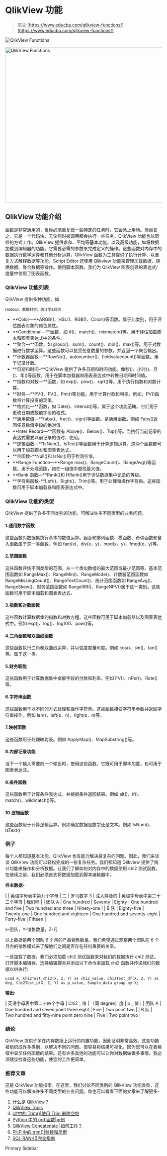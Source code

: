 # QlikView 功能

> 原文:[https://www.educba.com/qlikview-functions/](https://www.educba.com/qlikview-functions/)

![QlikView Functions](../Images/0f08aa97d3b4b54b9237057c32c5d98d.png)

<noscript><img class="alignnone size-full wp-image-239494" src="../Images/0f08aa97d3b4b54b9237057c32c5d98d.png" alt="QlikView Functions" width="900" height="500" data-original-src="https://cdn.educba.com/academy/wp-content/uploads/2019/11/QlikView-Functions.png"/></noscript>

## QlikView 功能介绍

函数是非常通用的，当你必须重复做一些特定的任务时，它会派上用场。简而言之，它是一个代码块，无论何时被调用都会执行一些任务。QlikView 功能也以同样的方式工作。QlikView 提供求和、平均等基本功能。以及高级功能，如将数据加载到编辑器的功能。它需要必需的参数来完成定义的操作。这些函数对内存中的数据执行数学运算和其他分析运算。QlikView 函数为工具提供了执行计算、以重复方式解释数据等功能。Script Editor 还使用 Qlikview 功能来管理加载数据、转换数据、聚合数据等操作。使用脚本函数。我们为 QlikView 图表创建的表达式/度量中使用了图表函数。

### QlikView 功能列表

QlikView 提供多种功能，如

<small>Hadoop、数据科学、统计学&其他</small>

*   **Color—**ARGB()、HSL()、RGB()、Color()等函数。属于此类别，用于评估图表对象的颜色属性。
*   **Conditional—**函数，如 if()、match()、mixmatch()等。用于评估加载脚本和图表表达式中的条件。
*   **聚合—**函数，如 group()、sum()、count()、min()、max()等。用于对数据进行数学运算。这些函数可以接受任意数量的参数，并返回一个聚合输出。
*   **计数器函数—**RowNo()、autonumber()、fieldvaluecount()等函数。用于记录计数。
*   **日期和时间–**QlikView 提供了许多日期和时间功能。像秒()、小时()、月()、年()等函数。用于在脚本加载器和图表表达式中转换日期和时间值。
*   **指数和对数—**函数，如 exp()、pow()、sqrt()等。用于执行指数和对数计算。
*   **财务—**PV()、FV()、Pmt()等功能。用于计算付款和利率。例如，PV()函数将计算投资的现值。
*   **格式化—**函数，如 Date()、Interval()等。属于这个功能范畴。它们用于更改日期或数值字段的格式。
*   **通用数值—**fabs()、frac()、sign()等函数。是通用函数。例如 Fabs()返回任意数值字段的绝对值。
*   **Inter Record—**函数有 Above()、Below()、Top()等。当执行当前记录的表达式需要以前记录的值时，使用。
*   **逻辑函数—**IsNum()、IsText()等函数用于计算逻辑运算。这两个函数都可以用于加载脚本和图表表达式。
*   **空函数-**Null()和 IsNul()用于检测空值。
*   **Range Function—**Range max()、RangeCount()、RangeAvg()等函数。用于处理范围，如在一组值中查找最大值。
*   **Rank 函数—**Rank()和 HRank()用于评估数据集中记录的等级。
*   **字符串函数-**Left()、Right()、Trim()等。用于处理和操作字符串。这些函数可用于脚本加载器和图表表达式中。

### QlikView 功能的类型

QlikView 提供了许多不同类别的功能，可解决许多不同类型的业务问题。

#### 1.通用数字函数

这些函数对数据集执行基本的数值运算。组合和排列函数、模函数、奇偶函数和舍入函数属于这一类函数。例如 fact(x)、div(x，y)、mod(x，y)、fmod(x，y)等。

#### 2.范围函数

这些函数评估不同类型的范围，从一个类似数组的最大范围或最小范围等。基本范围函数如 RangeMax()、RangeMin()、RangeMode()、计数器范围函数如 RangeMissingCount()、RangeTextCount()、统计范围函数如 RangeAvg()、RangeSkew()、财务范围函数如 RangeIRR()、RangeNPV()属于这一类别。这些函数可用于脚本加载和图表表达式。

#### 3.指数和对数函数

这些函数计算数据集的指数和对数方程。这些函数可用于脚本加载器以及图表表达式中。例如 exp()、log()、log10()、pow()等。

#### 4.三角函数和双曲线函数

这些函数执行三角和双曲线运算，并以弧度度量角度。例如 cos()、sin()、tan()等。属于这一类。

#### 5.财务职能

这些函数用于计算数据集中金额字段的付款和利率。例如 FV()、nPer()、Rate()等。

#### 6.字符串函数

这些函数用于以不同的方式处理和操作字符串。这些函数接受字符串参数并返回字符串操作。例如 len()，left(s，n)，right(s，n)等。

#### 7.映射函数

这些函数用于处理映射表。例如 ApplyMap()、MapSubstring()等。

#### 8.内部记录功能

当下一个输入需要前一个输出时，使用这些函数。它既可用于脚本加载，也可用于图表表达式。

#### 9.条件函数

这些函数用于计算条件表达式，并根据条件返回结果。例如 alt()、if()、match()、wildmatch()等。

#### 10.逻辑函数

这些函数用于计算逻辑运算，例如确定数据是数字还是文本。例如 IsNum()、IsText()

### 例子

每个人都知道基本功能，QlikView 也有能力解决最复杂的问题。因此，我们来谈谈 QlikView 功能可以轻松完成的一些复杂任务。我们都知道 Qlikview 提供了统计功能来操作和分析数据。让我们了解如何对内存中的数据使用 chi2 测试函数。在继续之前，我们必须首先将数据加载到脚本编辑器中。

**样本数据-**

|  | 英语字母表中第九个字母 | 二 | 罗马数字 3 | 注入静脉的 | 英语字母表中第二十二个字母 | 我们吗 |
| 团队 A | One hundred | Seventy | Eighty | One hundred and five | Two hundred and three | Ninety-one |
| B 队 | Eighty-five | Twenty-one | One hundred and eighteen | One hundred and seventy-eight | Forty-five | Fifteen |

x-团队，Y-销售数量，Z-月

以上数据是两个团队 6 个月的产品销售数量。我们希望通过观察两个团队在 6 个月内的销售模式来了解他们之间是否存在任何重要的关系。

一旦加载了数据，我们必须加载 chi2 测试函数来对我们的数据执行 chi2 测试。打开脚本编辑器，选择编辑脚本并添加以下命令来加载 chi2 函数并传递我们的数据以供执行:

`Load X,
Chi2Test_chi2(X, Z, Y) as chi2_value,
Chi2Test_df(X, Z, Y) as deg,
Chi2Test_p(X, Z, Y) as p_value,
Sample_data group by X;`

**输出:**

| 英语字母表中第二十四个字母 | Chi2 _ 值 | （同 degree）度 | p _ 值 |
| 团队 A | One hundred and seven point three eight | Five | Two point two |
| B 队 | Two hundred and fifty-nine point zero nine | Five | Two point two |

### 结论

QlikView 提供许多在内存数据上运行的内置功能，因此证明非常高效。这些功能被组织成许多类别，以解决不同的问题。很容易将结果可视化，因为您可以在表格框中显示任何函数的结果。还有许多其他的功能可以让你对数据做很多事情。我必须建议检查这些功能，使您的工作更简单。

### 推荐文章

这是 QlikView 功能指南。在这里，我们讨论不同类别的 QlikView 功能类型，这些功能可以解决许多不同类型的业务问题。你也可以看看下面的文章来了解更多-

1.  [什么是 QlikView？](https://www.educba.com/what-is-qlikview/)
2.  [QlikView Tools](https://www.educba.com/qlikview-tools/)
3.  [c#中的 Trim()|使用 Trim 删除空格](https://www.educba.com/trim-in-c-sharp/)
4.  [Python 中的 ord 函数|示例](https://www.educba.com/ord-function-in-python/)
5.  [QlikView Concatenate |如何工作？](https://www.educba.com/qlikview-concatenate/)
6.  [PHP 中的 trim()|参数和示例](https://www.educba.com/trim-in-php/)
7.  [SQL RANK()完全指南](https://www.educba.com/sql-rank/)

<footer class="entry-footer">

<aside class="sidebar sidebar-primary widget-area" role="complementary" aria-label="Primary Sidebar">Primary Sidebar</aside>

</footer>